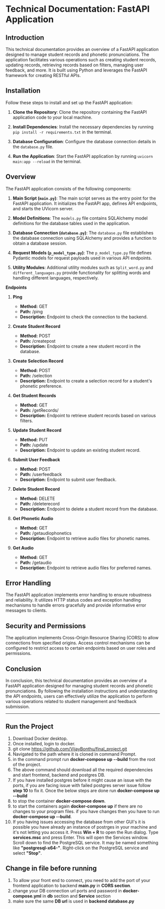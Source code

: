 # Technical Documentation: FastAPI Application

## Introduction

This technical documentation provides an overview of a FastAPI application designed to manage student records and phonetic pronunciations. The application facilitates various operations such as creating student records, updating records, retrieving records based on filters, managing user feedback, and more. It is built using Python and leverages the FastAPI framework for creating RESTful APIs.

## Installation

Follow these steps to install and set up the FastAPI application:

1. **Clone the Repository**: Clone the repository containing the FastAPI application code to your local machine.
   
2. **Install Dependencies**: Install the necessary dependencies by running `pip install -r requirements.txt` in the terminal.

3. **Database Configuration**: Configure the database connection details in the `database.py` file.

4. **Run the Application**: Start the FastAPI application by running `uvicorn main:app --reload` in the terminal.

## Overview

The FastAPI application consists of the following components:

1. **Main Script (`main.py`)**: The main script serves as the entry point for the FastAPI application. It initializes the FastAPI app, defines API endpoints, and starts the UVicorn server.

2. **Model Definitions**: The `models.py` file contains SQLAlchemy model definitions for the database tables used in the application.

3. **Database Connection (`database.py`)**: The `database.py` file establishes the database connection using SQLAlchemy and provides a function to obtain a database session.

4. **Request Models (`p_model_type.py`)**: The `p_model_type.py` file defines Pydantic models for request payloads used in various API endpoints.

5. **Utility Modules**: Additional utility modules such as `Split_word.py` and `different_languages.py` provide functionality for splitting words and handling different languages, respectively.

**Endpoints**

1. **Ping**

   - **Method:** GET
   - **Path:** /ping
   - **Description:** Endpoint to check the connection to the backend.

2. **Create Student Record**

   - **Method:** POST
   - **Path:** /createpost
   - **Description:** Endpoint to create a new student record in the database.

3. **Create Selection Record**

   - **Method:** POST
   - **Path:** /selection
   - **Description:** Endpoint to create a selection record for a student's phonetic preference.

4. **Get Student Records**

   - **Method:** GET
   - **Path:** /getRecords/
   - **Description:** Endpoint to retrieve student records based on various filters.

5. **Update Student Record**

   - **Method:** PUT
   - **Path:** /update
   - **Description:** Endpoint to update an existing student record.

6. **Submit User Feedback**

   - **Method:** POST
   - **Path:** /userfeedback
   - **Description:** Endpoint to submit user feedback.

7. **Delete Student Record**

   - **Method:** DELETE
   - **Path:** /deleterecord
   - **Description:** Endpoint to delete a student record from the database.

8. **Get Phonetic Audio**

   - **Method:** GET
   - **Path:** /getaudiophonetics
   - **Description:** Endpoint to retrieve audio files for phonetic names.

9. **Get Audio**

   - **Method:** GET
   - **Path:** /getaudio
   - **Description:** Endpoint to retrieve audio files for preferred names.

## Error Handling

The FastAPI application implements error handling to ensure robustness and reliability. It utilizes HTTP status codes and exception handling mechanisms to handle errors gracefully and provide informative error messages to clients.

## Security and Permissions

The application implements Cross-Origin Resource Sharing (CORS) to allow connections from specified origins. Access control mechanisms can be configured to restrict access to certain endpoints based on user roles and permissions.

## Conclusion

In conclusion, this technical documentation provides an overview of a FastAPI application designed for managing student records and phonetic pronunciations. By following the installation instructions and understanding the API endpoints, users can effectively utilize the application to perform various operations related to student management and feedback submission.

---
## Run the Project
1. Download Docker desktop.
2. Once installed, login to docker.
3. git clone https://github.com/VijayBonthu/final_project.git
4. Navigated to the path where it is cloned in command Prompt.
5. in the command prompt run **docker-compose up --build** from the root of the project.
6. The above command should download all the required dependencies and start frontend, backend and postgres DB.
7. If you have installed postgres before it might cause an issue with the ports, if you are facing issue with failed postgres server issue follow **step 10** to fix it. Once the below steps are done run **docker-compose up --build**
8. to stop the container **docker-compose down**.
9. to start the containers again **docker-compose up** if there are no changes to your program files. if you have changes then you have to run **docker-compose up --build**.
10. If you having issues accessing the database from other GUI's it is possible you have already an instance of postrges in your machine and it's not letting you access it.
      Press **Win + R** to open the Run dialog.
      Type **services.msc** and press Enter. This will open the Services window.
      Scroll down to find the PostgreSQL service. It may be named something like **"postgresql-x64-<version>"**.
      Right-click on the PostgreSQL service and select **"Stop"**.
   
## Change in file before running
1. To allow your front end to connect, you need to add the port of your frontend application to backend **main.py** in **CORS section**.
2. change your DB connection url ports and password in **docker-compose.yml** in **db** section and **Service** section
3. make sure the same **DB url** is used in **backend database.py**

